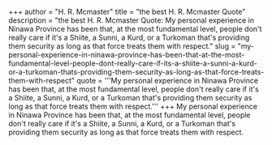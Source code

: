 +++
author = "H. R. Mcmaster"
title = "the best H. R. Mcmaster Quote"
description = "the best H. R. Mcmaster Quote: My personal experience in Ninawa Province has been that, at the most fundamental level, people don't really care if it's a Shiite, a Sunni, a Kurd, or a Turkoman that's providing them security as long as that force treats them with respect."
slug = "my-personal-experience-in-ninawa-province-has-been-that-at-the-most-fundamental-level-people-dont-really-care-if-its-a-shiite-a-sunni-a-kurd-or-a-turkoman-thats-providing-them-security-as-long-as-that-force-treats-them-with-respect"
quote = '''My personal experience in Ninawa Province has been that, at the most fundamental level, people don't really care if it's a Shiite, a Sunni, a Kurd, or a Turkoman that's providing them security as long as that force treats them with respect.'''
+++
My personal experience in Ninawa Province has been that, at the most fundamental level, people don't really care if it's a Shiite, a Sunni, a Kurd, or a Turkoman that's providing them security as long as that force treats them with respect.
